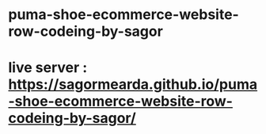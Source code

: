 # puma-shoe-ecommerce-website-row-codeing-by-sagor
# live server :  https://sagormearda.github.io/puma-shoe-ecommerce-website-row-codeing-by-sagor/
